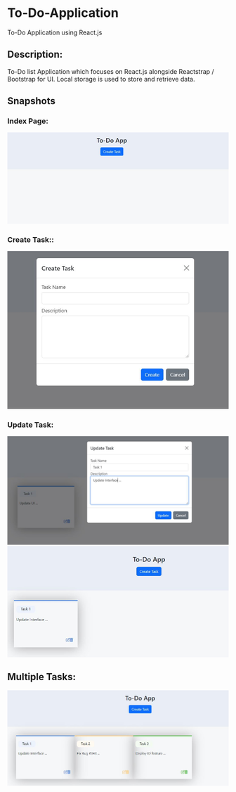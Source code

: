 # To-Do-Application
To-Do Application using React.js

## Description:
To-Do list Application which focuses on React.js alongside Reactstrap / Bootstrap for UI. Local storage is used to store and retrieve data.

## Snapshots

### Index Page:
![image](myreactapp/images/pic1.JPG)

### Create Task::
![image](myreactapp/images/pic2.JPG)

### Update Task:
![image](myreactapp/images/pic3.JPG)
![image](myreactapp/images/pic4.JPG)

## Multiple Tasks:
![image](myreactapp/images/pic5.JPG)
